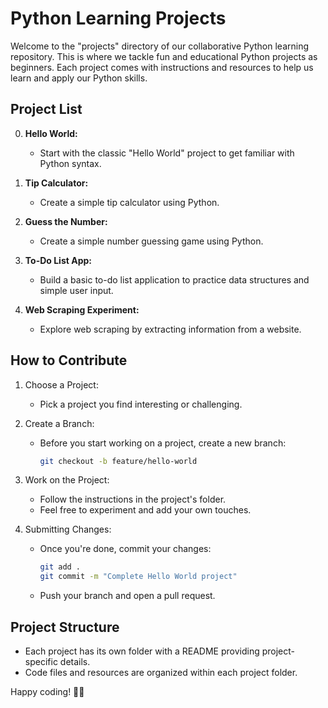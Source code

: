 # Python Learning Projects

Welcome to the "projects" directory of our collaborative Python learning repository. This is where we tackle fun and educational Python projects as beginners. Each project comes with instructions and resources to help us learn and apply our Python skills.

## Project List

0. **Hello World:**
   - Start with the classic "Hello World" project to get familiar with Python syntax.
1. **Tip Calculator:**
   - Create a simple tip calculator using Python.

2. **Guess the Number:**
   - Create a simple number guessing game using Python.

3. **To-Do List App:**
   - Build a basic to-do list application to practice data structures and simple user input.

4. **Web Scraping Experiment:**
   - Explore web scraping by extracting information from a website.

## How to Contribute

1. Choose a Project:
   - Pick a project you find interesting or challenging.

2. Create a Branch:
   - Before you start working on a project, create a new branch:
     ```bash
     git checkout -b feature/hello-world
     ```

3. Work on the Project:
   - Follow the instructions in the project's folder.
   - Feel free to experiment and add your own touches.

4. Submitting Changes:
   - Once you're done, commit your changes:
     ```bash
     git add .
     git commit -m "Complete Hello World project"
     ```

   - Push your branch and open a pull request.

## Project Structure

- Each project has its own folder with a README providing project-specific details.
- Code files and resources are organized within each project folder.

Happy coding! 🐍✨
